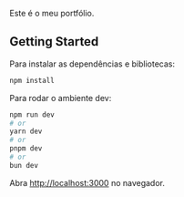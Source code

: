 Este é o meu portfólio.

## Getting Started

Para instalar as dependências e bibliotecas:

```bash
npm install
```


Para rodar o ambiente dev:

```bash
npm run dev
# or
yarn dev
# or
pnpm dev
# or
bun dev
```

Abra [http://localhost:3000](http://localhost:3000) no navegador.
